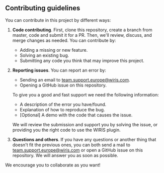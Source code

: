 ## Contributing guidelines

You can contribute in this project by different ways:

1. **Code contributing**. First, clone this repository, create a branch from master, code and submit it for a PR. Then, we'll review, discuss, and merge changes as needed. You can contribute by:

    * Adding a missing or new feature.
    * Solving an existing bug.
    * Submitting any code you think that may improve this project.

2. **Reporting issues**. You can report an error by:
    * Sending an email to team.support.europe@wiris.com.
    * Opening a GitHub issue on this repository.

    To give you a good and fast support we need the following information: 
    * A description of the error you have/found.
    * Explanation of how to reproduce the bug.
    * [Optional] A demo with the code that causes the issue.

    We will review the submission and support you by solving the issue, or providing you the right code to use the WIRIS plugin.

 
3. **Questions and others**. If you have any questions or another thing that doesn't fit the previous ones, you can both send a mail to team.support.europe@wiris.com or open a GitHub issue on this repository. We will answer you as soon as possible. 

We encourage you to collaborate as you want! 
